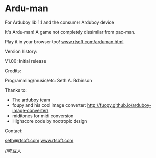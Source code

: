 # Ardu-man

For Arduboy lib 1.1 and the consumer Arduboy device

It's Ardu-man!  A game not completely dissimilar from pac-man.

Play it in your browser too! www.rtsoft.com/arduman.html

Version history:

V1.00:  Initial release

Credits:

Programming/music/etc:  Seth A. Robinson

Thanks to:

- The arduboy team
- foupy and his cool image converter: http://fuopy.github.io/arduboy-image-converter/
- miditones for midi conversion
- Highscore code by nootropic design

Contact:

seth@rtsoft.com
www.rtsoft.com

//吃豆人